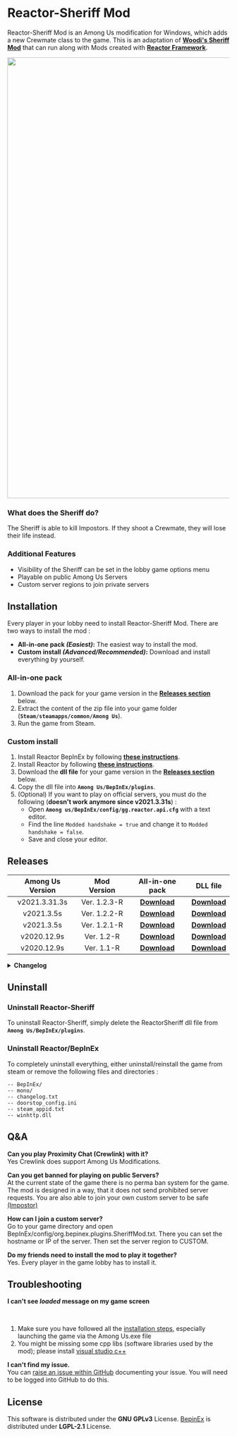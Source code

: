 # Reactor-Sheriff Mod
Reactor-Sheriff Mod is an Among Us modification for Windows, which adds a new Crewmate class to the game. This is an adaptation of **[Woodi's Sheriff Mod](https://github.com/Woodi-dev/Among-Us-Sheriff-Mod)** that can run along with Mods created with **[Reactor Framework](https://github.com/NuclearPowered/Reactor)**.

<img src ="Pics/SheriffMod.png" width="1000"></img>

<h3>What does the Sheriff do?</h3>
The Sheriff is able to kill Impostors. If they shoot a Crewmate, they will lose their life instead.
<h3>Additional Features</h3>
<ul>
<li> Visibility of the Sheriff can be set in the lobby game options menu</li>
<li> Playable on public Among Us Servers</li>
<li> Custom server regions to join private servers</li>
</ul>

## Installation
Every player in your lobby need to install Reactor-Sheriff Mod. There are two ways to install the mod :
- **All-in-one pack _(Easiest)_:** The easiest way to install the mod.
- **Custom install _(Advanced/Recommended)_:** Download and install everything by yourself.

### All-in-one pack
1. Download the pack for your game version in the **[Releases section](#releases)** below.
2. Extract the content of the zip file into your game folder (**`Steam/steamapps/common/Among Us`**).
3. Run the game from Steam.

### Custom install
1. Install Reactor BepInEx by following **[these instructions](https://docs.reactor.gg/docs/basic/install_bepinex/)**.
2. Install Reactor by following **[these instructions](https://docs.reactor.gg/docs/basic/install_reactor)**.
3. Download the **dll file** for your game version in the **[Releases section](#releases)** below.
4. Copy the dll file into **`Among Us/BepInEx/plugins`**.
5. (Optional) If you want to play on official servers, you must do the following (**doesn't work anymore since v2021.3.31s**) :
    - Open **`Among us/BepInEx/config/gg.reactor.api.cfg`** with a text editor.
    - Find the line `Modded handshake = true` and change it to `Modded handshake = false`.
    - Save and close your editor.
 
<h2>Releases</h2>

 | Among Us Version | Mod Version | All-in-one pack | DLL file |
 | :--------------: | :---------: | :-------------: | :------: |
 | v2021.3.31.3s    | Ver. 1.2.3-R |[**Download**](https://github.com/Brybry16/Reactor-Sheriff/releases/download/v1.2.3/ReactorSheriff-v1.2.3.zip) | [**Download**](https://github.com/Brybry16/Reactor-Sheriff/releases/download/v1.2.3/ReactorSheriff-2021.3.31.3s.dll) |
 | v2021.3.5s       | Ver. 1.2.2-R |[**Download**](https://github.com/Brybry16/Reactor-Sheriff/releases/download/v1.2.2/ReactorSheriff-v1.2.2.zip) | [**Download**](https://github.com/Brybry16/Reactor-Sheriff/releases/download/v1.2.2/ReactorSheriff-2021.3.5s.dll) |
 | v2021.3.5s       | Ver. 1.2.1-R |[**Download**](https://github.com/Brybry16/Reactor-Sheriff/releases/download/v1.2.1/ReactorSheriff-v1.2.1.zip) | [**Download**](https://github.com/Brybry16/Reactor-Sheriff/releases/download/v1.2.1/ReactorSheriff-2021.3.5s.dll) |
 | v2020.12.9s      | Ver. 1.2-R   |[**Download**](https://github.com/Brybry16/Reactor-Sheriff/releases/download/v1.2/ReactorSheriff-v1.2.zip) | [**Download**](https://github.com/Brybry16/Reactor-Sheriff/releases/download/v1.2/ReactorSheriff-2020.12.9s.dll) |
 | v2020.12.9s      | Ver. 1.1-R   |[**Download**](https://github.com/Brybry16/Reactor-Sheriff/releases/download/v1.1/ReactorSheriff-v1.1.zip) | [**Download**](https://github.com/Brybry16/Reactor-Sheriff/releases/download/v1.1/ReactorSheriff-2020.12.9s.dll) |

<details>
  <summary><b>Changelog</b></summary>
   <h3>v1.2.3-R</h3>
   <ul>
    <li>Updated the mod for Among Us v2021.3.31.3</li>
    <li>Fixed Version Shower</li>
   </ul>
   
   <h3>v1.2.2-R</h3>
   <ul>
    <li>Fixed KillButton being enabled when the Sheriff is dead</li>
   </ul>

   <h3>v1.2.1-R</h3>
   <ul>
    <li>The mod is now compatible with Among Us v2021.3.5</li>
    <li>Fixed Sheriff being able use the Kill Button while in meeting</li>
    <li>Stability improvements</li>
   </ul>

   <h3>v1.2-R</h3>
   <ul>
    <li>Fixed Sheriff being able to kill impostors in vent</li>
    <li>Fixed Sheriff being able to kill while in a task</li>
    <li>Fixed Sheriff being able to kill while in Vitals/Admin</li>
   </ul>
  
   <h3>v1.1-R</h3>
   <ul>
    <li>Added Sheriff kill cooldown option to the game lobby</li>
    <li>Added q shortcut to kill as Sheriff</li>
    <li>Kill distance of Impostor and Sheriff are now the same</li>
    <li>Fixed a bug where the outline of the target disappears (Impostor)</li>
    <li>Several nullpointer bugfixes</li>
    <li>Adapted the mod to be compatible with Reactor Framework</li>
   </ul>
</details>   
 
 ## Uninstall
 ### Uninstall Reactor-Sheriff
 To uninstall Reactor-Sheriff, simply delete the ReactorSheriff dll file from **`Among Us/BepInEx/plugins`**.
 
 ### Uninstall Reactor/BepInEx
 To completely uninstall everything, either uninstall/reinstall the game from steam or remove the following files and directories :
 ```
-- BepInEx/
-- mono/
-- changelog.txt
-- doorstop_config.ini
-- steam_appid.txt
-- winhttp.dll
```

<h2>Q&A</h2>
 
<p><b>Can you play Proximity Chat (Crewlink) with it?</b></br>
Yes Crewlink does support Among Us Modifications.</p>
<p><b>Can you get banned for playing on public Servers?</b></br>
At the current state of the game there is no perma ban system for the game. The mod is designed in a way, that it does not send prohibited server requests.
You are also able to join your own custom server to be safe <a href="https://github.com/Impostor/Impostor">(Impostor)</a></p>
<p><b>How can I join a custom server?</b></br>
Go to your game directory and open BepInEx/config/org.bepinex.plugins.SheriffMod.txt. There you can set the hostname or IP of the server. Then set the server region to CUSTOM.</p>
<p><b>Do my friends need to install the mod to play it together?</b></br>
Yes. Every player in the game lobby has to install it.</p>
<h2 id="troubleshooting">Troubleshooting</h2>

<p><b>I can't see <em>loaded</em> message on my game screen</b></p></br>
<ol>
  <li>Make sure you have followed all the <a href="#installation">installation steps</a>, especially launching the game via the Among Us.exe file</li>
  <li>You might be missing some cpp libs (software libraries used by the mod); please install 
    <a href="https://aka.ms/vs/16/release/vc_redist.x86.exe">visual studio c++</a>
  </li>
</ol>

<p><b>I can't find my issue.</b></br>
You can <a href="https://github.com/Brybry16/Reactor-Sheriff/issues/new">raise an issue within GitHub</a> documenting your issue. You will need to be logged into GitHub to do this.
</p>

<h2>License</h2>
<p>This software is distributed under the <b>GNU GPLv3</b> License.
<a href="https://github.com/BepInEx/BepInEx">BepinEx</a> is distributed under <b>LGPL-2.1</b> License.</p>
